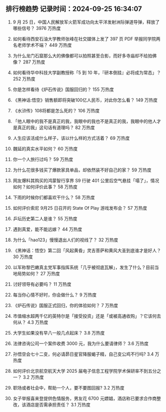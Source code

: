
## 排行榜趋势 记录时间：2024-09-25 16:34:07
  
  1. 9 月 25 日，中国人民解放军火箭军成功向太平洋发射洲际弹道导弹，释放了哪些信号？ 3976 万热度
    
  2. 如何看待西安石油大学教师张峰在社交媒体上发了 397 页 PDF 举报同学院两名老师学术不端？ 449 万热度
    
  3. 为什么龙门石窟那么大的佛像都可以拍照甚至合影，而好多寺庙却不给拍佛像？ 287 万热度
    
  4. 如何看待华中科技大学副教授称「5 到 10 年，『研本倒挂』必将成为常态」？ 252 万热度
    
  5. 你是怎样看待《炉石传说》国服回归的？ 155 万热度
    
  6. 《黑神话:悟空》销售额即将突破100亿人民币，对此你怎么看？ 149 万热度
    
  7. 《水浒传》108将都是怎么死的？ 106 万热度
    
  8. 「他人眼中的我不是真正的我，我眼中的我也不是真正的我，我眼中的他人才是真正的我」这句话有道理吗？ 82 万热度
    
  9. 人生应该活成什么样子，该以什么样的方式活着？ 69 万热度
    
  10. 魏延的真实水平如何？ 60 万热度
    
  11. 你一个人旅行过吗？ 59 万热度
    
  12. 为什么花很多钱买了爆款家具单品，却依然装不好自己的家？ 59 万热度
    
  13. 网友爆料其购买的鸿蒙智行享界 S9 行驶 401 公里后空气悬挂「塌了」，情况如何？如何评价此事？ 58 万热度
    
  14. 下雨的时候你们都喜欢干什么？ 58 万热度
    
  15. 如何评价索尼 9月25 日召开的 State Of Play 游戏发布会？ 57 万热度
    
  16. 乒坛历史第二人是谁？ 55 万热度
    
  17. 遇到真爱，能不能远嫁？ 44 万热度
    
  18. 为什么「hao123」慢慢退出人们的视线了？ 32 万热度
    
  19. 《黑神话：悟空》第二回「风起黄昏」灵吉菩萨和黄风大圣到底谁才是好人？ 30 万热度
    
  20. 以军称黎巴嫩真主党军事指挥系统「几乎被彻底瓦解」，发生了什么？目前当地局势如何？ 27 万热度
    
  21. 讨好领导有必要吗？ 11 万热度
    
  22. 每当你心情不好时，你会做什么？ 9 万热度
    
  23. 《炉石传说》国服正式回归，你的体验如何？ 7 万热度
    
  24. 市值缩水超两千亿的英特尔是「接受投资」还是「或被高通收购」？它该何去何从？ 4.3 万热度
    
  25. 大学生如果没有早八一般几点起床？ 3.8 万热度
    
  26. 法律咨询公司一个案件收费 3000 元，我为什么要请律师？ 3.6 万热度
    
  27. 孙悟空会七十二变，何必请昴日星官降服蝎子精，自己变公鸡不行吗? 3.4 万热度
    
  28. 如何评价北京航空航天大学 2025 届电子信息工程学院学术保研率不到五分之一？ 3.2 万热度
    
  29. 职场或者社会中，帮助一个人，要不要图回报? 3.2 万热度
    
  30. 女子举报喜来登提供色情服务，男友花 6700 元嫖娼，酒店称已要求合作商整改，该酒店是否需承担责任？ 3.1 万热度
    